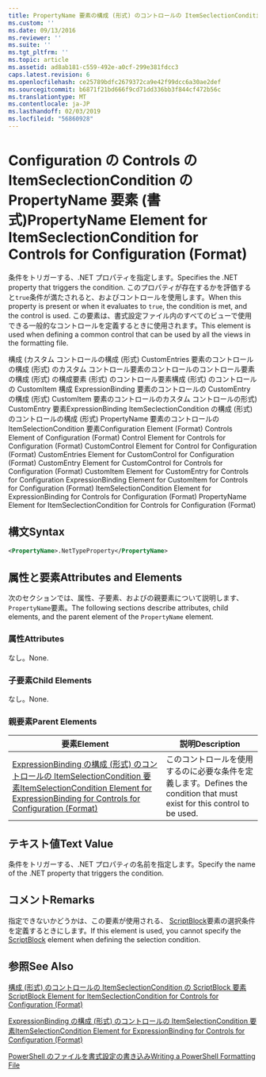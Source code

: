```yaml
---
title: PropertyName 要素の構成 (形式) のコントロールの ItemSeclectionCondition |Microsoft Docs
ms.custom: ''
ms.date: 09/13/2016
ms.reviewer: ''
ms.suite: ''
ms.tgt_pltfrm: ''
ms.topic: article
ms.assetid: ad8ab181-c559-492e-a0cf-299e381fdcc3
caps.latest.revision: 6
ms.openlocfilehash: ce25789bdfc2679372ca9e42f99dcc6a30ae2def
ms.sourcegitcommit: b6871f21bd666f9cd71dd336bb3f844cf472b56c
ms.translationtype: MT
ms.contentlocale: ja-JP
ms.lasthandoff: 02/03/2019
ms.locfileid: "56860928"
---
```

# <a name="propertyname-element-for-itemseclectioncondition-for-controls-for-configuration-format"></a><span data-ttu-id="b1ff9-102">Configuration の Controls の ItemSeclectionCondition の PropertyName 要素 (書式)</span><span class="sxs-lookup"><span data-stu-id="b1ff9-102">PropertyName Element for ItemSeclectionCondition for Controls for Configuration (Format)</span></span>

<span data-ttu-id="b1ff9-103">条件をトリガーする、.NET プロパティを指定します。</span><span class="sxs-lookup"><span data-stu-id="b1ff9-103">Specifies the .NET property that triggers the condition.</span></span> <span data-ttu-id="b1ff9-104">このプロパティが存在するかを評価すると`true`条件が満たされると、およびコントロールを使用します。</span><span class="sxs-lookup"><span data-stu-id="b1ff9-104">When this property is present or when it evaluates to `true`, the condition is met, and the control is used.</span></span> <span data-ttu-id="b1ff9-105">この要素は、書式設定ファイル内のすべてのビューで使用できる一般的なコントロールを定義するときに使用されます。</span><span class="sxs-lookup"><span data-stu-id="b1ff9-105">This element is used when defining a common control that can be used by all the views in the formatting file.</span></span>

<span data-ttu-id="b1ff9-106">構成 (カスタム コントロールの構成 (形式) CustomEntries 要素のコントロールの構成 (形式) のカスタム コントロール要素のコントロールのコントロール要素の構成 (形式) の構成要素 (形式) のコントロール要素構成 (形式) のコントロールの CustomItem 構成 ExpressionBinding 要素のコントロールの CustomEntry の構成 (形式) CustomItem 要素のコントロールのカスタム コントロールの形式) CustomEntry 要素ExpressionBinding ItemSeclectionCondition の構成 (形式) のコントロールの構成 (形式) PropertyName 要素のコントロールの ItemSelectionCondition 要素</span><span class="sxs-lookup"><span data-stu-id="b1ff9-106">Configuration Element (Format) Controls Element of Configuration (Format) Control Element for Controls for Configuration (Format) CustomControl Element for Control for Configuration (Format) CustomEntries Element for CustomControl for Configuration (Format) CustomEntry Element for CustomControl for Controls for Configuration (Format) CustomItem Element for CustomEntry for Controls for Configuration ExpressionBinding Element for CustomItem for Controls for Configuration (Format) ItemSelectionCondition Element for ExpressionBinding for Controls for Configuration (Format) PropertyName Element for ItemSeclectionCondition for Controls for Configuration (Format)</span></span>

## <a name="syntax"></a><span data-ttu-id="b1ff9-107">構文</span><span class="sxs-lookup"><span data-stu-id="b1ff9-107">Syntax</span></span>

```xml
<PropertyName>.NetTypeProperty</PropertyName>
```

## <a name="attributes-and-elements"></a><span data-ttu-id="b1ff9-108">属性と要素</span><span class="sxs-lookup"><span data-stu-id="b1ff9-108">Attributes and Elements</span></span>

<span data-ttu-id="b1ff9-109">次のセクションでは、属性、子要素、およびの親要素について説明します、`PropertyName`要素。</span><span class="sxs-lookup"><span data-stu-id="b1ff9-109">The following sections describe attributes, child elements, and the parent element of the `PropertyName` element.</span></span>

### <a name="attributes"></a><span data-ttu-id="b1ff9-110">属性</span><span class="sxs-lookup"><span data-stu-id="b1ff9-110">Attributes</span></span>

<span data-ttu-id="b1ff9-111">なし。</span><span class="sxs-lookup"><span data-stu-id="b1ff9-111">None.</span></span>

### <a name="child-elements"></a><span data-ttu-id="b1ff9-112">子要素</span><span class="sxs-lookup"><span data-stu-id="b1ff9-112">Child Elements</span></span>

<span data-ttu-id="b1ff9-113">なし。</span><span class="sxs-lookup"><span data-stu-id="b1ff9-113">None.</span></span>

### <a name="parent-elements"></a><span data-ttu-id="b1ff9-114">親要素</span><span class="sxs-lookup"><span data-stu-id="b1ff9-114">Parent Elements</span></span>

|<span data-ttu-id="b1ff9-115">要素</span><span class="sxs-lookup"><span data-stu-id="b1ff9-115">Element</span></span>|<span data-ttu-id="b1ff9-116">説明</span><span class="sxs-lookup"><span data-stu-id="b1ff9-116">Description</span></span>|
|-------------|-----------------|
|[<span data-ttu-id="b1ff9-117">ExpressionBinding の構成 (形式) のコントロールの ItemSelectionCondition 要素</span><span class="sxs-lookup"><span data-stu-id="b1ff9-117">ItemSelectionCondition Element for ExpressionBinding for Controls for Configuration (Format)</span></span>](./itemselectioncondition-element-for-expressionbinding-for-controls-for-configuration-format.md)|<span data-ttu-id="b1ff9-118">このコントロールを使用するのに必要な条件を定義します。</span><span class="sxs-lookup"><span data-stu-id="b1ff9-118">Defines the condition that must exist for this control to be used.</span></span>|

## <a name="text-value"></a><span data-ttu-id="b1ff9-119">テキスト値</span><span class="sxs-lookup"><span data-stu-id="b1ff9-119">Text Value</span></span>

<span data-ttu-id="b1ff9-120">条件をトリガーする、.NET プロパティの名前を指定します。</span><span class="sxs-lookup"><span data-stu-id="b1ff9-120">Specify the name of the .NET property that triggers the condition.</span></span>

## <a name="remarks"></a><span data-ttu-id="b1ff9-121">コメント</span><span class="sxs-lookup"><span data-stu-id="b1ff9-121">Remarks</span></span>

<span data-ttu-id="b1ff9-122">指定できないかどうかは、この要素が使用される、 [ScriptBlock](./scriptblock-element-for-itemseclectioncondition-for-controls-for-configuration-format.md)要素の選択条件を定義するときにします。</span><span class="sxs-lookup"><span data-stu-id="b1ff9-122">If this element is used, you cannot specify the [ScriptBlock](./scriptblock-element-for-itemseclectioncondition-for-controls-for-configuration-format.md) element when defining the selection condition.</span></span>

## <a name="see-also"></a><span data-ttu-id="b1ff9-123">参照</span><span class="sxs-lookup"><span data-stu-id="b1ff9-123">See Also</span></span>

[<span data-ttu-id="b1ff9-124">構成 (形式) のコントロールの ItemSeclectionCondition の ScriptBlock 要素</span><span class="sxs-lookup"><span data-stu-id="b1ff9-124">ScriptBlock Element for ItemSeclectionCondition for Controls for Configuration (Format)</span></span>](./scriptblock-element-for-itemseclectioncondition-for-controls-for-configuration-format.md)

[<span data-ttu-id="b1ff9-125">ExpressionBinding の構成 (形式) のコントロールの ItemSelectionCondition 要素</span><span class="sxs-lookup"><span data-stu-id="b1ff9-125">ItemSelectionCondition Element for ExpressionBinding for Controls for Configuration (Format)</span></span>](./itemselectioncondition-element-for-expressionbinding-for-controls-for-configuration-format.md)

[<span data-ttu-id="b1ff9-126">PowerShell のファイルを書式設定の書き込み</span><span class="sxs-lookup"><span data-stu-id="b1ff9-126">Writing a PowerShell Formatting File</span></span>](./writing-a-powershell-formatting-file.md)
